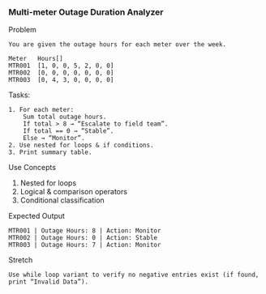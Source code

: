 ### Multi-meter Outage Duration Analyzer

Problem

    You are given the outage hours for each meter over the week.

    Meter	Hours[]
    MTR001	[1, 0, 0, 5, 2, 0, 0]
    MTR002	[0, 0, 0, 0, 0, 0, 0]
    MTR003	[0, 4, 3, 0, 0, 0, 0]

Tasks:

    1. For each meter:
        Sum total outage hours.
        If total > 8 → “Escalate to field team”.
        If total == 0 → “Stable”.
        Else → “Monitor”.
    2. Use nested for loops & if conditions.
    3. Print summary table.

Use Concepts

1. Nested for loops
2. Logical & comparison operators
3. Conditional classification

Expected Output
   
    MTR001 | Outage Hours: 8 | Action: Monitor  
    MTR002 | Outage Hours: 0 | Action: Stable  
    MTR003 | Outage Hours: 7 | Action: Monitor   

Stretch

    Use while loop variant to verify no negative entries exist (if found, print “Invalid Data”).
